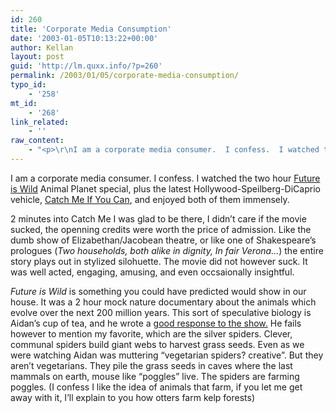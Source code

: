 ```yaml
---
id: 260
title: 'Corporate Media Consumption'
date: '2003-01-05T10:13:22+00:00'
author: Kellan
layout: post
guid: 'http://lm.quxx.info/?p=260'
permalink: /2003/01/05/corporate-media-consumption/
typo_id:
    - '258'
mt_id:
    - '268'
link_related:
    - ''
raw_content:
    - "<p>\r\nI am a corporate media consumer.  I confess.  I watched the two hour  <a\r\nhref=\\\"http://www.futureiswild\\\">Future is Wild</a> Animal Planet special, plus\r\nthe latest Hollywood-Speilberg-DiCaprio vehicle, \r\n<a href=\\\"http://us.imdb.com/Title?0264464\\\">\r\nCatch Me If You Can</a>, and\r\nenjoyed both of them immensely.\r\n</p>\r\n<p>\r\n2 minutes into Catch Me I was glad to be there, I didn\\'t care if the\r\nmovie sucked, the openning credits were worth the price of admission.  Like the\r\ndumb show of Elizabethan/Jacobean theatre, or like one of Shakespeare\\'s\r\nprologues (<em>Two households, both alike in dignity,\r\nIn fair Verona...</em>) the entire story plays out in stylized silohuette.  The\r\nmovie did not however suck.  It was well acted, engaging, amusing, and even\r\noccsaionally insightful.\r\n</p>\r\n<p>\r\n<em>Future is Wild</em> is something you could have predicted would show in our\r\nhouse.  It was a 2 hour mock nature documentary about the animals which evolve\r\nover the next 200 million years.  This sort of speculative biology is Aidan\\'s\r\ncup of tea, and he wrote a \r\n<a href=\\\"http://sedesdraconis.com/index.cgi?Features/Future_Is_Wild\\\">good\r\nresponse to the show.</a>  He fails however to mention my favorite, which are\r\nthe silver spiders.  Clever, communal spiders build giant webs to harvest grass\r\nseeds.  Even as we were watching Aidan was muttering \\\"vegetarian spiders? \r\ncreative\\\".  But they aren\\'t vegetarians.  They pile the grass seeds in caves\r\nwhere the last mammals on earth, mouse like \\\"poggles\\\" live.  The spiders are\r\nfarming poggles. (I confess I like the idea of animals that farm, if you let me\r\nget away with it, I\\'ll explain to you how otters farm kelp forests)\r\n</p>"
---
```


I am a corporate media consumer. I confess. I watched the two hour [Future is Wild](http://www.futureiswild) Animal Planet special, plus the latest Hollywood-Speilberg-DiCaprio vehicle, [Catch Me If You Can](http://us.imdb.com/Title?0264464), and enjoyed both of them immensely.

2 minutes into Catch Me I was glad to be there, I didn’t care if the movie sucked, the openning credits were worth the price of admission. Like the dumb show of Elizabethan/Jacobean theatre, or like one of Shakespeare’s prologues (*Two households, both alike in dignity, In fair Verona…*) the entire story plays out in stylized silohuette. The movie did not however suck. It was well acted, engaging, amusing, and even occsaionally insightful.

*Future is Wild* is something you could have predicted would show in our house. It was a 2 hour mock nature documentary about the animals which evolve over the next 200 million years. This sort of speculative biology is Aidan’s cup of tea, and he wrote a [good response to the show.](http://sedesdraconis.com/index.cgi?Features/Future_Is_Wild) He fails however to mention my favorite, which are the silver spiders. Clever, communal spiders build giant webs to harvest grass seeds. Even as we were watching Aidan was muttering “vegetarian spiders? creative”. But they aren’t vegetarians. They pile the grass seeds in caves where the last mammals on earth, mouse like “poggles” live. The spiders are farming poggles. (I confess I like the idea of animals that farm, if you let me get away with it, I’ll explain to you how otters farm kelp forests)